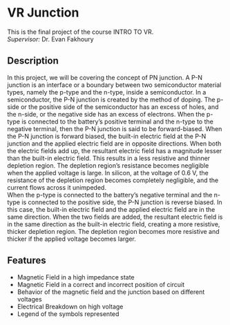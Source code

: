 # VR Junction

This is the final project of the course INTRO TO VR.
<br>
_Supervisor:_ Dr. Evan Fakhoury

## Description

In this project, we will be covering the concept of PN junction. A P-N junction is an interface or a boundary between two semiconductor material types, namely the p-type and the n-type, inside a semiconductor. In a semiconductor, the P-N junction is created by the method of doping. The p-side or the positive side of the semiconductor has an excess of holes, and the n-side, or the negative side has an excess of electrons.
When the p-type is connected to the battery’s positive terminal and the n-type to the negative terminal, then the P-N junction is said to be forward-biased. When the P-N junction is forward biased, the built-in electric field at the P-N junction and the applied electric field are in opposite directions. When both the electric fields add up, the resultant electric field has a magnitude lesser than the built-in electric field. This results in a less resistive and thinner depletion region. The depletion region’s resistance becomes negligible when the applied voltage is large. In silicon, at the voltage of 0.6 V, the resistance of the depletion region becomes completely negligible, and the current flows across it unimpeded.<br>
When the p-type is connected to the battery’s negative terminal and the n-type is connected to the positive side, the P-N junction is reverse biased. In this case, the built-in electric field and the applied electric field are in the same direction. When the two fields are added, the resultant electric field is in the same direction as the built-in electric field, creating a more resistive, thicker depletion region. The depletion region becomes more resistive and thicker if the applied voltage becomes larger.

## Features

- Magnetic Field in a high impedance state
- Magnetic Field in a correct and incorrect position of circuit
- Behavior of the magnetic field and the junction based on different voltages
- Electrical Breakdown on high voltage
- Legend of the symbols represented

